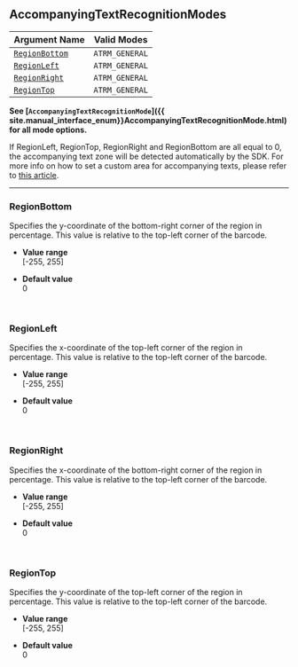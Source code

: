 ## AccompanyingTextRecognitionModes
 
| Argument Name | Valid Modes |
| ------------- | ----------- |
| [`RegionBottom`](#regionbottom) | `ATRM_GENERAL` |
| [`RegionLeft`](#regionleft) | `ATRM_GENERAL` |
| [`RegionRight`](#regionright) | `ATRM_GENERAL` |
| [`RegionTop`](#regiontop) | `ATRM_GENERAL` |

**See [`AccompanyingTextRecognitionMode`]({{ site.manual_interface_enum}}AccompanyingTextRecognitionMode.html) for all mode options.**  

If RegionLeft, RegionTop, RegionRight and RegionBottom are all equal to 0, the accompanying text zone will be detected automatically by the SDK. For more info on how to set a custom area for accompanying texts, please refer to [this article](https://www.dynamsoft.com/help/Barcode-Reader/devguide/HowTo/SetCustomAreaForAccompanyingTexts.html).  

---

### RegionBottom
Specifies the y-coordinate of the bottom-right corner of the region in percentage. This value is relative to the top-left corner of the barcode.   

- **Value range**   
   [-255, 255]   
   
- **Default value**   
   0 

&nbsp; 

### RegionLeft
Specifies the x-coordinate of the top-left corner of the region in percentage. This value is relative to the top-left corner of the barcode.    

- **Value range**   
   [-255, 255]   
   
- **Default value**   
   0   

&nbsp; 

### RegionRight
Specifies the x-coordinate of the bottom-right corner of the region in percentage. This value is relative to the top-left corner of the barcode.   

- **Value range**   
   [-255, 255]   
   
- **Default value**   
   0   
 
&nbsp; 

### RegionTop
Specifies the y-coordinate of the top-left corner of the region in percentage. This value is relative to the top-left corner of the barcode.   

- **Value range**   
   [-255, 255]   
   
- **Default value**   
   0   
